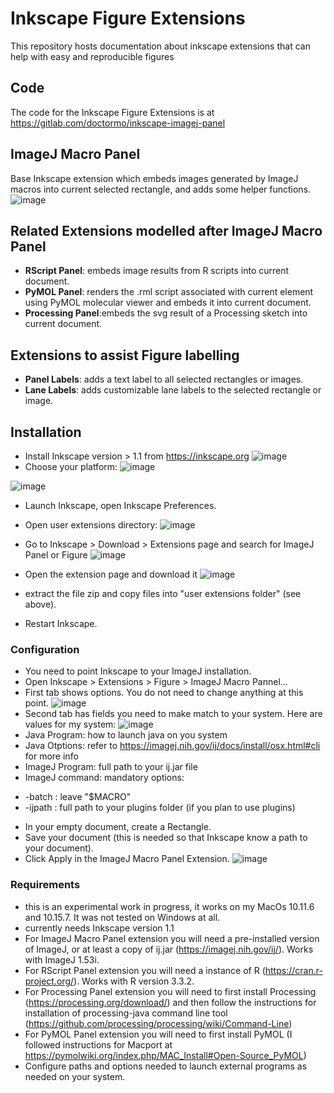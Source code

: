 # Inkscape Figure Extensions
This repository hosts documentation about inkscape extensions that can help with easy and reproducible figures

## Code 
The code for the Inkscape Figure Extensions is at https://gitlab.com/doctormo/inkscape-imagej-panel

## ImageJ Macro Panel
Base Inkscape extension which embeds images generated by ImageJ macros into current selected rectangle, and adds some helper functions.
![image](https://user-images.githubusercontent.com/711344/117827929-b012c200-b271-11eb-9aed-75ae71ddbcd4.png)

## Related Extensions modelled after ImageJ Macro Panel
* **RScript Panel**: embeds image results from R scripts into current document.
* **PyMOL Panel**: renders the .rml script associated with current element using PyMOL molecular viewer and embeds it into current document.
* **Processing Panel**:embeds the svg result of a Processing sketch into current document.

## Extensions to assist Figure labelling 
* **Panel Labels**: adds a text label to all selected rectangles or images.
* **Lane Labels**: adds customizable lane labels to the selected rectangle or image.

## Installation
* Install Inkscape version > 1.1 from https://inkscape.org
![image](https://user-images.githubusercontent.com/711344/119502597-61355400-bd6a-11eb-8096-9f24382f6960.png)
* Choose your platform:
![image](https://user-images.githubusercontent.com/711344/119502724-8629c700-bd6a-11eb-8439-6ac7c1d5e20a.png)

![image](https://user-images.githubusercontent.com/711344/119502880-b1141b00-bd6a-11eb-899c-a7e4d03a884d.png)

* Launch Inkscape, open Inkscape Preferences.
* Open user extensions directory:
![image](https://user-images.githubusercontent.com/711344/119503217-02bca580-bd6b-11eb-9e3a-4a81926726f0.png)

* Go to Inkscape > Download > Extensions page and search for ImageJ Panel or Figure
![image](https://user-images.githubusercontent.com/711344/119503706-8b3b4600-bd6b-11eb-84ab-ec061c8d466d.png)
* Open the extension page and download it
![image](https://user-images.githubusercontent.com/711344/119503897-bb82e480-bd6b-11eb-9db2-b58411214c7e.png)

* extract the file zip and copy files into "user extensions folder" (see above).
* Restart Inkscape.

### Configuration
* You need to point Inkscape to your ImageJ installation.
* Open Inkscape > Extensions > Figure > ImageJ Macro Pannel...
* First tab shows options. You do not need to change anything at this point.
![image](https://user-images.githubusercontent.com/711344/119504674-7f03b880-bd6c-11eb-9530-f777637728fb.png)
* Second tab has fields you need to make match to your system. Here are values for my system:
![image](https://user-images.githubusercontent.com/711344/119504810-a064a480-bd6c-11eb-83c9-578979303441.png)
* Java Program: how to launch java on you system
* Java Otptions: refer to https://imagej.nih.gov/ij/docs/install/osx.html#cli for more info
* ImageJ Program: full path to your ij.jar file
* ImageJ command: mandatory options: 
 - -batch : leave "$MACRO" 
 - -ijpath : full path to your plugins folder (if you plan to use plugins) 
* In your empty document, create a Rectangle.
* Save your document (this is needed so that Inkscape know a path to your document).
* Click Apply in the ImageJ Macro Panel Extension.
![image](https://user-images.githubusercontent.com/711344/119512779-ed984480-bd73-11eb-9300-e234e2d29dbe.png)


### Requirements                                                                                               
* this is an experimental work in progress, it works on my MacOs 10.11.6 and 10.15.7. It was not tested on Windows at all.
* currently needs Inkscape version 1.1 
* For ImageJ Macro Panel extension you will need a pre-installed version of ImageJ, or at least a copy of ij.jar (https://imagej.nih.gov/ij/). Works with ImageJ 1.53i.
* For RScript Panel extension you will need a instance of R (https://cran.r-project.org/). Works with R version 3.3.2.
* For Processing Panel extension you will need to first install Processing (https://processing.org/download/) and then follow the instructions for installation of processing-java command line tool (https://github.com/processing/processing/wiki/Command-Line)
* For PyMOL Panel extension you will need to first install PyMOL (I followed instructions for Macport at https://pymolwiki.org/index.php/MAC_Install#Open-Source_PyMOL)
* Configure paths and options needed to launch external programs as needed on your system.

